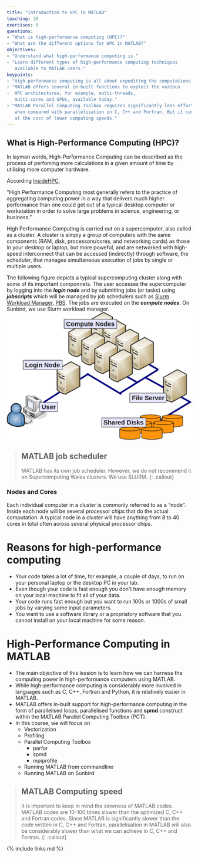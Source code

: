```yaml
---
title: "Introduction to HPC in MATLAB"
teaching: 30
exercises: 0
questions:
- "What is high-performance computing (HPC)?"
- "What are the different options for HPC in MATLAB?"
objectives:
- "Understand what high-performance computing is."
- "Learn different types of high-performance computing techniques
   available to MATLAB users."
keypoints:
- "High-performance computing is all about expediting the computations."
- "MATLAB offers several in-built functions to exploit the various 
-  HPC architectures, for example, multi-threads, 
   multi-cores and GPUs, available today."
- "MATLAB Parallel Computing Toolbox requires significantly less effort
   when compared with parallelisation in C, C++ and Fortran. But it comes
   at the cost of lower computing speeds."
---
```


## What is High-Performance Computing (HPC)?
In layman words, High-Performance Computing can be described as 
the process of perfoming more calculations in a given amount of 
time by utilising more computer hardware.

According [InsideHPC](https://insidehpc.com/hpc-basic-training/what-is-hpc/),

"High Performance Computing most generally refers to 
the practice of aggregating computing power in a way 
that delivers much higher performance than one could get
out of a typical desktop computer or workstation in order to
solve large problems in science, engineering, or business.”

High Performance Computing is carried out on a supercomputer,
also called as a cluster. A cluster is simply a group of computers 
with the same components 
(RAM, disk, processors/cores, and networking cards) as those in 
your desktop or laptop, but more poweful, and are networked 
with high-speed interconnect that can be accessed (indirectly) 
through software, the scheduler, that manages simultaneous 
execution of jobs by single or multiple users.

The following figure depicts a typical supercomputing cluster 
along with some of its important componnets. The user accesses 
the supercomputer by logging into the ***login node*** and by 
submitting jobs (or tasks) using ***jobscripts*** which will be managed 
by job schedulers such as [Slurm Workload Manager](https://slurm.schedmd.com/documentation.html),
[PBS](https://www.pbspro.org/). The jobs are executed on the 
***compute nodes***. On Sunbird, we use Slurm workload manager.
![Parallel pool status indicator](../fig/cluster-generic.png)


> ## MATLAB job scheduler
> MATLAB has its own job scheduler. However, we do not recommend it 
> on Supercomputing Wales clusters. We use SLURM.
{: .callout}

### Nodes and Cores
Each individual computer in a cluster is commonly referred to
as a “node”. Inside each node will be several processor chips 
that do the actual computation. A typical node in a cluster 
will have anything from 8 to 40 cores in total often across 
several physical processor chips.

# Reasons for high-performance computing
* Your code takes a lot of time, for example, a couple of days, 
  to run on your personal laptop or the desktop PC in your lab.
* Even though your code is fast enough you don't have enough memory on
  your local machine to fit all of your data.
* Your code runs fast enough but you want to run 100s or
  1000s of small jobs by varying some input parameters.
* You want to use a software library or a propriatory software that you
  cannot install on your local machine for some reason.

# High-Performance Computing in MATLAB
* The main objective of this lession is to learn how we can harness 
the computing power in high-performance computers using MATLAB.
* While high-performance computing is considerably more involved in 
  languages such as C, C++, Fortran and Python, it is 
  relatively easier in MATLAB.
* MATLAB offers in-built support for high-performance computing 
  in the form of parallelised loops, parallelised functions and
  **spmd** construct within the MATLAB Parallel Computing Toolbox (PCT).
* In this course, we will focus on
    * Vectorization
    * Profiling
    * Parallel Computing Toolbox
      * parfor
      * spmd
      * mpiprofile
    * Running MATLAB from commandline
    * Running MATLAB on Sunbird

> ## MATLAB Computing speed
> It is important to keep in mind the slowness of MATLAB codes.
  MATLAB codes are 10-100 times slower than the optimized C, C++ and 
  Fortran codes. Since MATLAB is significantly slower than the code written 
  in C, C++ and Fortran, parallelisation in MATLAB will also be 
  considerably slower than what we can achieve in C, C++ and Fortran.
{: .callout}


{% include links.md %}

